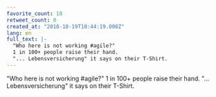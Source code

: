 ```yaml
---
favorite_count: 10
retweet_count: 0
created_at: "2018-10-19T10:44:19.000Z"
lang: en
full_text: |-
  "Who here is not working #agile?"
  1 in 100+ people raise their hand.
  "... Lebensversicherung" it says on their T-Shirt.
---
```


"Who here is not working #agile?" 1 in 100+ people raise their hand. "...
Lebensversicherung" it says on their T-Shirt.
